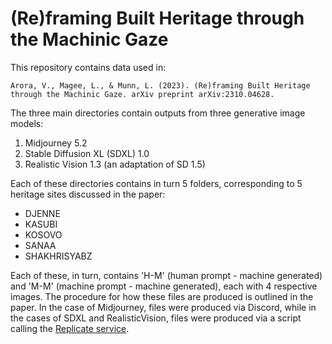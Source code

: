 # (Re)framing Built Heritage through the Machinic Gaze

This repository contains data used in:

    Arora, V., Magee, L., & Munn, L. (2023). (Re)framing Built Heritage through the Machinic Gaze. arXiv preprint arXiv:2310.04628.

The three main directories contain outputs from three generative image models:

1. Midjourney 5.2
2. Stable Diffusion XL (SDXL) 1.0
3. Realistic Vision 1.3 (an adaptation of SD 1.5)

Each of these directories contains in turn 5 folders, corresponding to 5 heritage sites discussed in the paper:

- DJENNE
- KASUBI
- KOSOVO
- SANAA
- SHAKHRISYABZ

Each of these, in turn, contains 'H-M' (human prompt - machine generated) and 'M-M' (machine prompt - machine generated), each with 4 respective images. The procedure for how these files are produced is outlined in the paper. In the case of Midjourney, files were produced via Discord, while in the cases of SDXL and RealisticVision, files were produced via a script calling the [Replicate service](https://replicate.com/).
